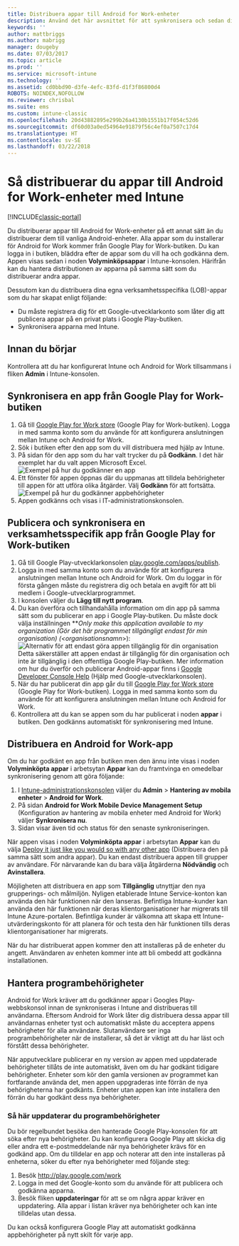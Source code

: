 ```yaml
---
title: Distribuera appar till Android for Work-enheter
description: Använd det här avsnittet för att synkronisera och sedan distribuera appar till Android for Work-enheter från Google Play for Work Store.
keywords: ''
author: mattbriggs
ms.author: mabrigg
manager: dougeby
ms.date: 07/03/2017
ms.topic: article
ms.prod: ''
ms.service: microsoft-intune
ms.technology: ''
ms.assetid: cd0bbd90-d3fe-4efc-83fd-d1f3f86800d4
ROBOTS: NOINDEX,NOFOLLOW
ms.reviewer: chrisbal
ms.suite: ems
ms.custom: intune-classic
ms.openlocfilehash: 20d43882895e299b26a4130b1551b17f054c52d6
ms.sourcegitcommit: df60d03a0ed54964e91879f56c4ef0a7507c17d4
ms.translationtype: HT
ms.contentlocale: sv-SE
ms.lasthandoff: 03/22/2018
---
```

# <a name="how-to-deploy-apps-to-android-for-work-devices-with-intune"></a>Så distribuerar du appar till Android for Work-enheter med Intune

[!INCLUDE[classic-portal](../includes/classic-portal.md)]

Du distribuerar appar till Android for Work-enheter på ett annat sätt än du distribuerar dem till vanliga Android-enheter. Alla appar som du installerar för Android for Work kommer från Google Play for Work-butiken. Du kan logga in i butiken, bläddra efter de appar som du vill ha och godkänna dem.
Appen visas sedan i noden **Volyminköpsappar** i Intune-konsolen. Härifrån kan du hantera distributionen av apparna på samma sätt som du distribuerar andra appar.

Dessutom kan du distribuera dina egna verksamhetsspecifika (LOB)-appar som du har skapat enligt följande:
- Du måste registrera dig för ett Google-utvecklarkonto som låter dig att publicera appar på en privat plats i Google Play-butiken.
- Synkronisera apparna med Intune.

## <a name="before-you-start"></a>Innan du börjar

Kontrollera att du har konfigurerat Intune och Android for Work tillsammans i fliken **Admin** i Intune-konsolen.

## <a name="synchronize-an-app-from-the-google-play-for-work-store"></a>Synkronisera en app från Google Play for Work-butiken


1. Gå till [Google Play for Work store](https://play.google.com/work) (Google Play for Work-butiken). Logga in med samma konto som du använde för att konfigurera anslutningen mellan Intune och Android for Work.
2. Sök i butiken efter den app som du vill distribuera med hjälp av Intune.
3. På sidan för den app som du har valt trycker du på **Godkänn**. I det här exemplet har du valt appen Microsoft Excel.<br>
  ![Exempel på hur du godkänner en app](media/approve.png)
4. Ett fönster för appen öppnas där du uppmanas att tilldela behörigheter till appen för att utföra olika åtgärder. Välj **Godkänn** för att fortsätta.<br>
  ![Exempel på hur du godkänner appbehörigheter](media/approve-app-permissions.png)
5. Appen godkänns och visas i IT-administrationskonsolen.

## <a name="publish-then-synchronize-a-line-of-business-app-from-the-google-play-for-work-store"></a>Publicera och synkronisera en verksamhetsspecifik app från Google Play for Work-butiken

1. Gå till Google Play-utvecklarkonsolen [play.google.com/apps/publish](https://play.google.com/apps/publish).
2. Logga in med samma konto som du använde för att konfigurera anslutningen mellan Intune och Android for Work. Om du loggar in för första gången måste du registrera dig och betala en avgift för att bli medlem i Google-utvecklarprogrammet.
3. I konsolen väljer du **Lägg till nytt program**.
4. Du kan överföra och tillhandahålla information om din app på samma sätt som du publicerar en app i Google Play-butiken. Du måste dock välja inställningen ***Only make this application available to my organization (Gör det här programmet tillgängligt endast för min organisation) (<*organisationsnamn**>):<br>
  ![Alternativ för att endast göra appen tillgänglig för din organisation](media/restrict.png)<br>
Detta säkerställer att appen endast är tillgänglig för din organisation och inte är tillgänglig i den offentliga Google Play-butiken.
Mer information om hur du överför och publicerar Android-appar finns i [Google Developer Console Help](https://support.google.com/googleplay/android-developer/answer/113469) (Hjälp med Google-utvecklarkonsolen).
5. När du har publicerat din app går du till [Google Play for Work store](https://play.google.com/work) (Google Play for Work-butiken). Logga in med samma konto som du använde för att konfigurera anslutningen mellan Intune och Android for Work.
6. Kontrollera att du kan se appen som du har publicerat i noden **appar** i butiken. Den godkänns automatiskt för synkronisering med Intune.

## <a name="deploy-an-android-for-work-app"></a>Distribuera en Android for Work-app

Om du har godkänt en app från butiken men den ännu inte visas i noden **Volyminköpta appar** i arbetsytan **Appar** kan du framtvinga en omedelbar synkronisering genom att göra följande:

1. I [Intune-administrationskonsolen](https://manage.microsoft.com) väljer du **Admin** > **Hantering av mobila enheter** > **Android for Work**.
2. På sidan **Android for Work Mobile Device Management Setup** (Konfiguration av hantering av mobila enheter med Android for Work) väljer **Synkronisera nu**.
3. Sidan visar även tid och status för den senaste synkroniseringen.

När appen visas i noden **Volyminköpta appar** i arbetsytan **Appar** kan du välja [Deploy it just like you would so with any other app](deploy-apps-in-microsoft-intune.md) (Distribuera den på samma sätt som andra appar). Du kan endast distribuera appen till grupper av användare. För närvarande kan du bara välja åtgärderna **Nödvändig** och **Avinstallera**.

Möjligheten att distribuera en app som **Tillgänglig** utnyttjar den nya grupperings- och målmiljön. Nyligen etablerade Intune Service-konton kan använda den här funktionen när den lanseras. Befintliga Intune-kunder kan använda den här funktionen när deras klientorganisationer har migrerats till Intune Azure-portalen. Befintliga kunder är välkomna att skapa ett Intune-utvärderingskonto för att planera för och testa den här funktionen tills deras klientorganisationer har migrerats.

När du har distribuerat appen kommer den att installeras på de enheter du angett. Användaren av enheten kommer inte att bli ombedd att godkänna installationen.

## <a name="manage-app-permissions"></a>Hantera programbehörigheter
Android for Work kräver att du godkänner appar i Googles Play-webbskonsol innan de synkroniseras i Intune and distribueras till användarna.  Eftersom Android for Work låter dig distribuera dessa appar till användarnas enheter tyst och automatiskt måste du acceptera appens behörigheter för alla användare.  Slutanvändare ser inga programbehörigheter när de installerar, så det är viktigt att du har läst och förstått dessa behörigheter.

När apputvecklare publicerar en ny version av appen med uppdaterade behörigheter tillåts de inte automatiskt, även om du har godkänt tidigare behörigheter. Enheter som kör den gamla versionen av programmet kan fortfarande använda det, men appen uppgraderas inte förrän de nya behörigheterna har godkänts. Enheter utan appen kan inte installera den förrän du har godkänt dess nya behörigheter.

### <a name="how-to-update-app-permissions"></a>Så här uppdaterar du programbehörigheter

Du bör regelbundet besöka den hanterade Google Play-konsolen för att söka efter nya behörigheter. Du kan konfigurera Google Play att skicka dig eller andra ett e-postmeddelande när nya behörigheter krävs för en godkänd app. Om du tilldelar en app och noterar att den inte installeras på enheterna, söker du efter nya behörigheter med följande steg:

1. Besök http://play.google.com/work
2. Logga in med det Google-konto som du använde för att publicera och godkänna apparna.
3. Besök fliken **uppdateringar** för att se om några appar kräver en uppdatering.  Alla appar i listan kräver nya behörigheter och kan inte tilldelas utan dessa.  

Du kan också konfigurera Google Play att automatiskt godkänna appbehörigheter på nytt skilt för varje app. 
